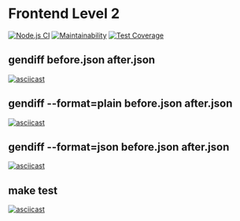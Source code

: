 Frontend Level 2
=================================
[![Node.js CI](https://github.com/BrenotBt/frontend-project-lvl2/workflows/Node.js%20CI/badge.svg)](https://github.com/BrenotBt/frontend-project-lvl2/actions)
[![Maintainability](https://api.codeclimate.com/v1/badges/86c48798060bc5c723b4/maintainability)](https://codeclimate.com/github/BrenotBt/frontend-project-lvl2/maintainability)
[![Test Coverage](https://api.codeclimate.com/v1/badges/86c48798060bc5c723b4/test_coverage)](https://codeclimate.com/github/BrenotBt/frontend-project-lvl2/test_coverage)


## gendiff before.json after.json
[![asciicast](https://asciinema.org/a/307677.svg)](https://asciinema.org/a/307677)

## gendiff --format=plain before.json after.json
[![asciicast](https://asciinema.org/a/307678.svg)](https://asciinema.org/a/307678)

## gendiff --format=json before.json after.json
[![asciicast](https://asciinema.org/a/307680.svg)](https://asciinema.org/a/307680)

## make test
[![asciicast](https://asciinema.org/a/307681.svg)](https://asciinema.org/a/307681)